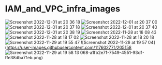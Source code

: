 # IAM_and_VPC_infra_images
![Screenshot 2022-12-01 at 20 36 18](https://user-images.githubusercontent.com/117602771/205157851-b45e1675-aa16-464c-b9b0-7aaa688aed8d.png)
![Screenshot 2022-12-01 at 20 37 00](https://user-images.githubusercontent.com/117602771/205157905-820c17ed-2dc7-40bf-879c-84be1d122cf1.png)
![Screenshot 2022-12-01 at 20 37 18](https://user-images.githubusercontent.com/117602771/205157940-64776e56-c6e4-4963-9706-3f528b3b49d9.png)
![Screenshot 2022-12-01 at 20 37 40](https://user-images.githubusercontent.com/117602771/205157960-b11c14e3-95c2-405e-aba4-1763c7800302.png)
![Screenshot 2022-12-01 at 20 38 19](https://user-images.githubusercontent.com/117602771/205157976-1bd97648-34b2-48b0-af60-176cfdc56c0a.png)
![Screenshot 2022-11-28 at 18 08 43](https://user-images.githubusercontent.com/117602771/205157998-46dc4a0f-3c32-40ca-a2ce-7835ffbfc960.png)
![Screenshot 2022-11-28 at 18 17 02](https://user-images.githubusercontent.com/117602771/205158012-3107daf9-6f23-42d3-90e2-5c3c3517bcfd.png)
![Screenshot 2022-11-28 at 18 20 18](https://user-images.githubusercontent.com/117602771/205158021-21ab5e39-4371-4cea-af65-af3d6cc27353.png)
![Screenshot 2022-11-29 at 19 55 47](https://user-images.githubusercontent.com/117602771/205158045-9c7d23c5-663d-4528-ad29-7985002173fd.png)
![Screenshot 2022-11-29 at 19 57 04](https://user-images.githubusercontent.com/117602771/205158
![Screenshot 2022-11-29 at 19 58 13](https://user-images.githubusercontent.com/117602771/205158088-796b7a04-8e03-481a-ac85-155c1b72fced.png)
068-a1fb2e71-7549-4551-93d1-ffe38dba71eb.png)


